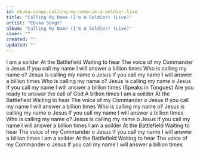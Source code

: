 ```yaml
---
id: ebuka-songs-calling-my-name-im-a-soldier-live
title: "Calling My Name (I'm A Soldier) (Live)"
artist: "Ebuka Songs"
album: "Calling My Name (I'm A Soldier) (Live)"
cover: ""
created: ""
updated: ""
---
```


I am a soilder
At the Battlefield
Waiting to hear
The voice of my Commander o
Jesus If you call my name
I will answer a billion times
Who is calling my name o?
Jesus is calling my name o
Jesus If you call my name
I will answer a billion times
Who is calling my name o?
Jesus is calling my name o
Jesus If you call my name
I will answer a billion times
(Speaks in Tongues)
Are you ready to answer the call of God
A billion times
I am a soilder
At the Battlefield
Waiting to hear
The voice of my Commander o
Jesus If you call my name
I will answer a billion times
Who is calling my name o?
Jesus is calling my name o
Jesus If you call my name
I will answer a billion times
Who is calling my name o?
Jesus is calling my name o
Jesus If you call my name
I will answer a billion times
I am a soilder
At the Battlefield
Waiting to hear
The voice of my Commander o
Jesus If you call my name
I will answer a billion times
I am a soilder
At the Battlefield
Waiting to hear
The voice of my Commander o
Jesus If you call my name
I will answer a billion times